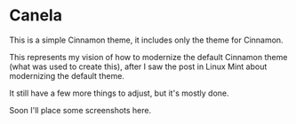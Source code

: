 # Canela

This is a simple Cinnamon theme, it includes only the theme for Cinnamon.

This represents my vision of how to modernize the default Cinnamon theme (what was used to create this), after I saw the post in Linux Mint about modernizing the default theme.

It still have a few more things to adjust, but it's mostly done.

Soon I'll place some screenshots here.